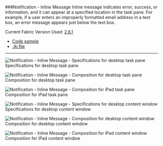 ###Notification - Inline Message
Inline message indicates error, success, or information, and it can appear at a specified location in the task pane. For example, if a user enters an improperly formatted email address in a text box, an error message appears just below the text box.

Current Fabric Version Used: [2.6.1](https://github.com/OfficeDev/office-ui-fabric-core/releases/tag/2.6.1)

* [Code sample](https://github.com/OfficeDev/Office-Add-in-UX-Design-Patterns-Code/tree/master/templates/notifications/inline-message)
* [.Ai file](https://github.com/OfficeDev/Office-Add-in-UX-Design-Patterns/blob/master/Patterns/Source%20Files/Notification_Inline_Message.ai?raw=true)

***

![Notification - Inline Message - Specifications for desktop task pane](https://raw.githubusercontent.com/OfficeDev/Office-Add-in-UX-Design-Patterns/master/Patterns/Assets/Notification_Inline_Message/Notification_Inline_Message_Desktop%20Task%20Pane%20Callouts.png)
Specifications for desktop task pane 


![Notification - Inline Message - Composition for desktop task pane](https://raw.githubusercontent.com/OfficeDev/Office-Add-in-UX-Design-Patterns/master/Patterns/Assets/Notification_Inline_Message/Notification_Inline_Message_Desktop%20Task%20Pane.png)
Composition for desktop task pane 


![Notification - Inline Message - Composition for iPad task pane](https://raw.githubusercontent.com/OfficeDev/Office-Add-in-UX-Design-Patterns/master/Patterns/Assets/Notification_Inline_Message/Notification_Inline_Message_iPad%20Task%20Pane.png)
Composition for iPad task pane 


![Notification - Inline Message - Specifications for desktop content window](https://raw.githubusercontent.com/OfficeDev/Office-Add-in-UX-Design-Patterns/master/Patterns/Assets/Notification_Inline_Message/Notification_Inline_Message_Desktop%20Content%20Window%20Callouts.png)
Specifications for desktop content window


![Notification - Inline Message - Composition for desktop content window](https://raw.githubusercontent.com/OfficeDev/Office-Add-in-UX-Design-Patterns/master/Patterns/Assets/Notification_Inline_Message/Notification_Inline_Message_Desktop%20Content%20Window.png)
Composition for desktop content window


![Notification - Inline Message - Composition for iPad content window](https://raw.githubusercontent.com/OfficeDev/Office-Add-in-UX-Design-Patterns/master/Patterns/Assets/Notification_Inline_Message/Notification_Inline_Message_iPad%20Content%20Window.png)
Composition for iPad content window
